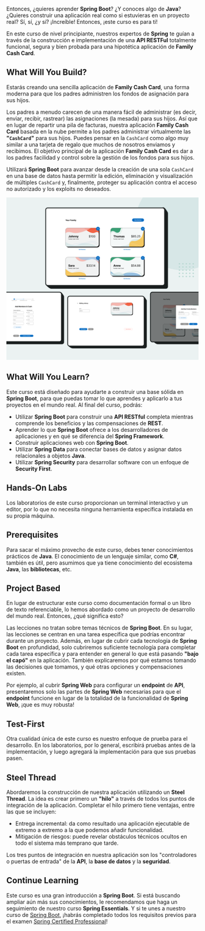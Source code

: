 Entonces, ¿quieres aprender **Spring Boot**? ¿Y conoces algo de **Java**? ¿Quieres construir una aplicación real como si estuvieras en un proyecto real? 
Sí, sí, ¿y sí? ¡Increíble! Entonces, ¡este curso es para ti!

En este curso de nivel principiante, nuestros expertos de **Spring** te guían a través de la construcción e implementación de una **API RESTFul** totalmente funcional, segura y bien probada para una hipotética aplicación de **Family Cash Card**.

## What Will You Build?
Estarás creando una sencilla aplicación de **Family Cash Card**, una forma moderna para que los padres administren los fondos de asignación para sus hijos.

Los padres a menudo carecen de una manera fácil de administrar (es decir, enviar, recibir, rastrear) las asignaciones (la mesada) para sus hijos. Así que en lugar de repartir una pila de facturas, nuestra aplicación **Family Cash Card** basada en la nube permite a los padres administrar virtualmente las **"`CashCard`"** para sus hijos. Puedes pensar en la `CashCard` como algo muy similar a una tarjeta de regalo que muchos de nosotros enviamos y recibimos. El objetivo principal de la aplicación **Family Cash Card** es dar a los padres facilidad y control sobre la gestión de los fondos para sus hijos.

Utilizará **Spring Boot** para avanzar desde la creación de una sola `CashCard` en una base de datos hasta permitir la edición, eliminación y visualización de múltiples `CashCard` y, finalmente, proteger su aplicación contra el acceso no autorizado y los exploits no deseados.

<img src="https://github.com/palmerovicdev/spring-certified-professional-course-es/blob/main/99-Assets/NEWcardUI.png">

## What Will You Learn?

Este curso está diseñado para ayudarte a construir una base sólida en **Spring Boot**, para que puedas tomar lo que aprendes y aplicarlo a tus proyectos en el mundo real. Al final del curso, podrás:

- Utilizar **Spring Boot** para construir una **API RESTful** completa mientras comprende los beneficios y las compensaciones de **REST**.
- Aprender lo que **Spring Boot** ofrece a los desarrolladores de aplicaciones y en qué se diferencia del **Spring Framework**.
- Construir aplicaciones web con **Spring Boot**.
- Utilizar **Spring Data** para conectar bases de datos y asignar datos relacionales a objetos **Java**.
- Utilizar **Spring Security** para desarrollar software con un enfoque de **Security First**.

## Hands-On Labs

Los laboratorios de este curso proporcionan un terminal interactivo y un editor, por lo que no necesita ninguna herramienta específica instalada en su propia máquina.

## Prerequisites

Para sacar el máximo provecho de este curso, debes tener conocimientos prácticos de **Java**. El conocimiento de un lenguaje similar, como **C#**, también es útil, pero asumimos que ya tiene conocimiento del ecosistema **Java**, las **bibliotecas**, etc.

## Project Based

En lugar de estructurar este curso como documentación formal o un libro de texto referenciable, lo hemos abordado como un proyecto de desarrollo del mundo real. Entonces, ¿qué significa esto?

Las lecciones no tratan sobre temas técnicos de **Spring Boot**. En su lugar, las lecciones se centran en una tarea específica que podrías encontrar durante un proyecto. Además, en lugar de cubrir cada tecnología de **Spring Boot** en profundidad, solo cubriremos suficiente tecnología para completar cada tarea específica y para entender en general lo que está pasando **"bajo el capó"** en la aplicación. También explicaremos por qué estamos tomando las decisiones que tomamos, y qué otras opciones y compensaciones existen.

Por ejemplo, al cubrir **Spring Web** para configurar un **endpoint** de **API**, presentaremos solo las partes de **Spring Web** necesarias para que el **endpoint** funcione en lugar de la totalidad de la funcionalidad de **Spring Web**, ¡que es muy robusta!

## Test-First

Otra cualidad única de este curso es nuestro enfoque de prueba para el desarrollo. En los laboratorios, por lo general, escribirá pruebas antes de la implementación, y luego agregará la implementación para que sus pruebas pasen.

## Steel Thread

Abordaremos la construcción de nuestra aplicación utilizando un **Steel Thread**. La idea es crear primero un **"hilo"** a través de todos los puntos de integración de la aplicación. Completar el hilo primero tiene ventajas, entre las que se incluyen:

- Entrega incremental: da como resultado una aplicación ejecutable de extremo a extremo a la que podemos añadir funcionalidad.
- Mitigación de riesgos: puede revelar obstáculos técnicos ocultos en todo el sistema más temprano que tarde.

Los tres puntos de integración en nuestra aplicación son los "controladores o puertas de entrada" de la **API**, la **base de datos** y la **seguridad**.

## Continue Learning

Este curso es una gran introducción a **Spring Boot**. Si está buscando ampliar aún más sus conocimientos, le recomendamos que haga un seguimiento de nuestro curso **Spring Essentials**. Y si te unes a nuestro curso de [Spring Boot](https://spring.academy/courses/spring-boot), ¡habrás completado todos los requisitos previos para el examen [Spring Certified Professional](https://spring.academy/learning-path)!
